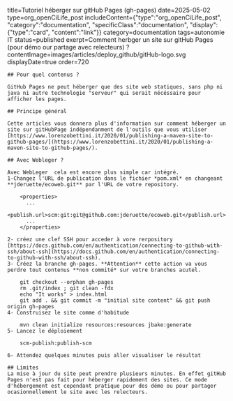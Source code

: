 title=Tutoriel héberger sur gitHub Pages (gh-pages)
date=2025-05-02
type=org_openCiLife_post
includeContent={"type":"org_openCiLife_post", "category":"documentation", "specificClass":"documentation", "display":{"type":"card", "content":"link"}}
category=documentation
tags=autonomie IT
status=published
exerpt=Comment herbger un site sur gitHub Pages (pour démo our partage avec relecteurs) ?
contentImage=images/articles/deploy_github/gitHub-logo.svg
displayDate=true
order=720
~~~~~~
## Pour quel contenus ? 

GitHub Pages ne peut héberger que des site web statiques, sans php ni java ni autre technologie "serveur" qui serait nécéssaire pour afficher les pages.

## Principe général

Cette articles vous donnera plus d'information sur comment héberger un site sur gitHubPage indépendanment de l'outils que vous utiliser [https://www.lorenzobettini.it/2020/01/publishing-a-maven-site-to-github-pages/](https://www.lorenzobettini.it/2020/01/publishing-a-maven-site-to-github-pages/).

## Avec Webleger ?

Avec WebLeger  cela est encore plus simple car intégré.
1-Changez l'URL de publication dans le fichier *pom.xml* en changeant **jderuette/ecoweb.git** par l'URL de votre repository.

    <properties>
      ...
      <publish.url>scm:git:git@github.com:jderuette/ecoweb.git</publish.url>
      ...
    </properties>
    
2- créez une clef SSH pour acceder à vore rerpository [https://docs.github.com/en/authentication/connecting-to-github-with-ssh/about-ssh](https://docs.github.com/en/authentication/connecting-to-github-with-ssh/about-ssh).
3- Créez la branche gh-pages. **Attention** cette action va vous perdre tout contenus **non commité* sur votre branches acutel.

    git checkout --orphan gh-pages
    rm .git/index ; git clean -fdx
    echo "It works" > index.html
    git add . && git commit -m "initial site content" && git push origin gh-pages
4- Construisez le site comme d'habitude

    mvn clean initialize resources:resources jbake:generate
5- Lancez le déploiement

    scm-publish:publish-scm

6- Attendez quelques minutes puis aller visualiser le résultat

## Limites
La mise à jour du site peut prendre plusieurs minutes. En effet gitHub Pages n'est pas fait pour héberger rapidement des sites. Ce mode d'hébergement est cependant pratique pour des démo ou pour partager ocasionnellement le site avec les relecteurs.


